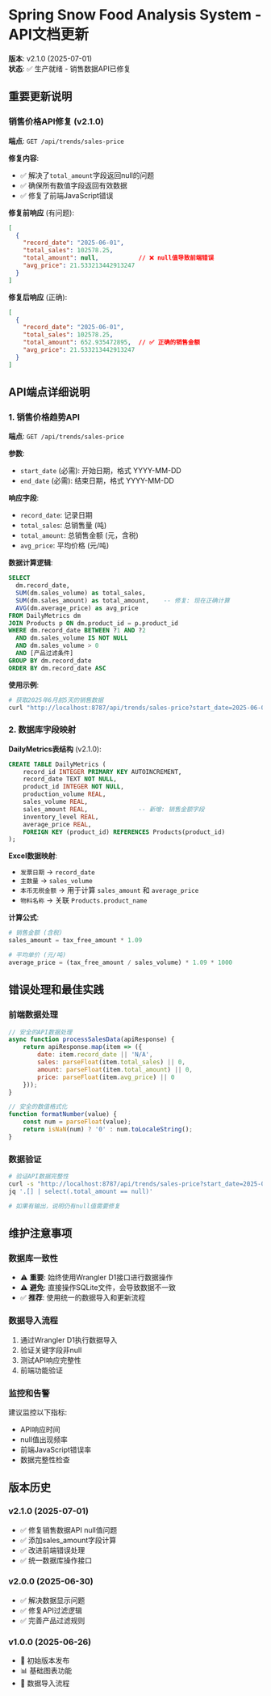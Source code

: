# Spring Snow Food Analysis System - API文档更新

**版本**: v2.1.0 (2025-07-01)  
**状态**: ✅ 生产就绪 - 销售数据API已修复

## 重要更新说明

### 销售价格API修复 (v2.1.0)

**端点**: `GET /api/trends/sales-price`

**修复内容**:
- ✅ 解决了`total_amount`字段返回null的问题
- ✅ 确保所有数值字段返回有效数据
- ✅ 修复了前端JavaScript错误

**修复前响应** (有问题):
```json
[
  {
    "record_date": "2025-06-01",
    "total_sales": 102578.25,
    "total_amount": null,           // ❌ null值导致前端错误
    "avg_price": 21.533213442913247
  }
]
```

**修复后响应** (正确):
```json
[
  {
    "record_date": "2025-06-01",
    "total_sales": 102578.25,
    "total_amount": 652.935472895,  // ✅ 正确的销售金额
    "avg_price": 21.533213442913247
  }
]
```

## API端点详细说明

### 1. 销售价格趋势API

**端点**: `GET /api/trends/sales-price`

**参数**:
- `start_date` (必需): 开始日期，格式 YYYY-MM-DD
- `end_date` (必需): 结束日期，格式 YYYY-MM-DD

**响应字段**:
- `record_date`: 记录日期
- `total_sales`: 总销售量 (吨)
- `total_amount`: 总销售金额 (元，含税)
- `avg_price`: 平均价格 (元/吨)

**数据计算逻辑**:
```sql
SELECT
  dm.record_date,
  SUM(dm.sales_volume) as total_sales,
  SUM(dm.sales_amount) as total_amount,    -- 修复: 现在正确计算
  AVG(dm.average_price) as avg_price
FROM DailyMetrics dm
JOIN Products p ON dm.product_id = p.product_id
WHERE dm.record_date BETWEEN ?1 AND ?2
  AND dm.sales_volume IS NOT NULL
  AND dm.sales_volume > 0
  AND [产品过滤条件]
GROUP BY dm.record_date
ORDER BY dm.record_date ASC
```

**使用示例**:
```bash
# 获取2025年6月前5天的销售数据
curl "http://localhost:8787/api/trends/sales-price?start_date=2025-06-01&end_date=2025-06-05"
```

### 2. 数据库字段映射

**DailyMetrics表结构** (v2.1.0):
```sql
CREATE TABLE DailyMetrics (
    record_id INTEGER PRIMARY KEY AUTOINCREMENT,
    record_date TEXT NOT NULL,
    product_id INTEGER NOT NULL,
    production_volume REAL,
    sales_volume REAL,
    sales_amount REAL,              -- 新增: 销售金额字段
    inventory_level REAL,
    average_price REAL,
    FOREIGN KEY (product_id) REFERENCES Products(product_id)
);
```

**Excel数据映射**:
- `发票日期` → `record_date`
- `主数量` → `sales_volume`
- `本币无税金额` → 用于计算 `sales_amount` 和 `average_price`
- `物料名称` → 关联 `Products.product_name`

**计算公式**:
```python
# 销售金额 (含税)
sales_amount = tax_free_amount * 1.09

# 平均单价 (元/吨)
average_price = (tax_free_amount / sales_volume) * 1.09 * 1000
```

## 错误处理和最佳实践

### 前端数据处理
```javascript
// 安全的API数据处理
async function processSalesData(apiResponse) {
    return apiResponse.map(item => ({
        date: item.record_date || 'N/A',
        sales: parseFloat(item.total_sales) || 0,
        amount: parseFloat(item.total_amount) || 0,
        price: parseFloat(item.avg_price) || 0
    }));
}

// 安全的数值格式化
function formatNumber(value) {
    const num = parseFloat(value);
    return isNaN(num) ? '0' : num.toLocaleString();
}
```

### 数据验证
```bash
# 验证API数据完整性
curl -s "http://localhost:8787/api/trends/sales-price?start_date=2025-06-01&end_date=2025-06-05" | \
jq '.[] | select(.total_amount == null)'

# 如果有输出，说明仍有null值需要修复
```

## 维护注意事项

### 数据库一致性
- ⚠️ **重要**: 始终使用Wrangler D1接口进行数据操作
- ⚠️ **避免**: 直接操作SQLite文件，会导致数据不一致
- ✅ **推荐**: 使用统一的数据导入和更新流程

### 数据导入流程
1. 通过Wrangler D1执行数据导入
2. 验证关键字段非null
3. 测试API响应完整性
4. 前端功能验证

### 监控和告警
建议监控以下指标:
- API响应时间
- null值出现频率
- 前端JavaScript错误率
- 数据完整性检查

## 版本历史

### v2.1.0 (2025-07-01)
- ✅ 修复销售数据API null值问题
- ✅ 添加sales_amount字段计算
- ✅ 改进前端错误处理
- ✅ 统一数据库操作接口

### v2.0.0 (2025-06-30)
- ✅ 解决数据显示问题
- ✅ 修复API过滤逻辑
- ✅ 完善产品过滤规则

### v1.0.0 (2025-06-26)
- 🎯 初始版本发布
- 📊 基础图表功能
- 🔄 数据导入流程
